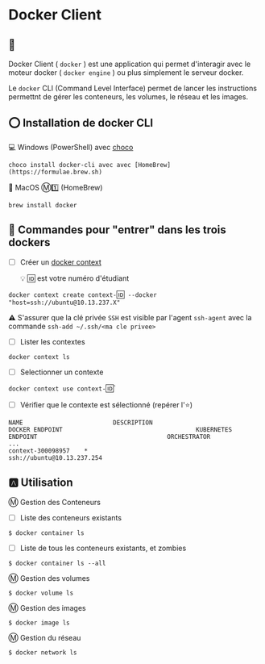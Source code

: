 # Docker Client

## :bookmark:

Docker Client ( `docker` ) est une application qui permet d'interagir avec le moteur docker ( `docker engine` ) ou plus simplement le serveur docker.

Le `docker` CLI (Command Level Interface) permet de lancer les instructions permettnt de gérer les conteneurs, les volumes, le réseau et les images. 

## :o: Installation de docker CLI 


:computer: Windows (PowerShell) avec [choco](https://chocolatey.org/)

```
choco install docker-cli avec avec [HomeBrew](https://formulae.brew.sh)
```

:apple: MacOS :m::one: (HomeBrew)

```
brew install docker
```

## :whale: Commandes pour "entrer" dans les trois dockers

- [ ] Créer un [docker context](https://docs.docker.com/engine/context/working-with-contexts/)

   :bulb: :id: est votre numéro d'étudiant

`docker context create context-`:id:` --docker "host=ssh://ubuntu@10.13.237.X"`


:warning: S'assurer que la clé privée `SSH` est visible par l'agent `ssh-agent` avec la commande `ssh-add ~/.ssh/<ma cle privee>`

- [ ] Lister les contextes

```
docker context ls
```

- [ ] Selectionner un contexte 

`docker context use context-`:id:`

- [ ] Vérifier que le contexte est sélectionné (repérer l':star:)

```
NAME                         DESCRIPTION                               DOCKER ENDPOINT                                     KUBERNETES ENDPOINT                                    ORCHESTRATOR
...
context-300098957    *                                          ssh://ubuntu@10.13.237.254                                            
```


## :a: Utilisation


:m: Gestion des Conteneurs

- [ ] Liste des conteneurs existants

```
$ docker container ls
```

- [ ] Liste de tous les conteneurs existants, et zombies

```
$ docker container ls --all
```

:m: Gestion des volumes

```
$ docker volume ls
```

:m: Gestion des images

```
$ docker image ls
```

:m: Gestion du réseau

```
$ docker network ls
```
